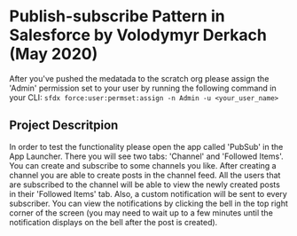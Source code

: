 # Publish-subscribe Pattern in Salesforce by Volodymyr Derkach (May 2020)

After you've pushed the medatada to the scratch org please assign the 'Admin' permission set to your user
by running the following command in your CLI:
`sfdx force:user:permset:assign -n Admin -u <your_user_name>`

## Project Descritpion

In order to test the functionality please open the app called 'PubSub' in the App Launcher. There you will see two tabs:
'Channel' and 'Followed Items'. You can create and subscribe to some channels you like. After creating a channel you are
able to create posts in the channel feed. All the users that are subscribed to the channel will be able to view the newly
created posts in their 'Followed Items' tab. Also, a custom notification will be sent to every subscriber. You can view
the notifications by clicking the bell in the top right corner of the screen (you may need to wait up to a few minutes
until the notification displays on the bell after the post is created).

